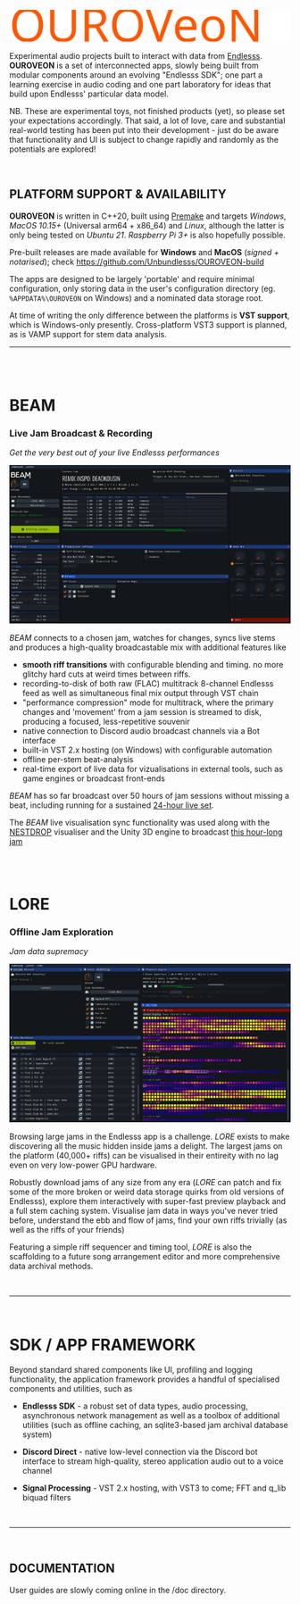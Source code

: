 ![](doc/ouroveon_vec.svg)

Experimental audio projects built to interact with data from [Endlesss](https://endlesss.fm). **OUROVEON** is a set of interconnected apps, slowly being built from modular components around an evolving "Endlesss SDK"; one part a learning exercise in audio coding and one part laboratory for ideas that build upon Endlesss' particular data model.

NB. These are experimental toys, not finished products (yet), so please set your expectations accordingly. That said, a lot of love, care and substantial real-world testing has been put into their development - just do be aware that functionality and UI is subject to change rapidly and randomly as the potentials are explored!

<br>

## PLATFORM SUPPORT & AVAILABILITY

**OUROVEON** is written in C++20, built using [Premake](premake.github.io) and targets *Windows*, *MacOS 10.15+* (Universal arm64 + x86_64) and *Linux*, although the latter is only being tested on *Ubuntu 21*. *Raspberry Pi 3+* is also hopefully possible.

Pre-built releases are made available for **Windows** and **MacOS** (*signed + notarised*); check https://github.com/Unbundlesss/OUROVEON-build

The apps are designed to be largely 'portable' and require minimal configuration, only storing data in the user's configuration directory (eg. `%APPDATA%\OUROVEON` on Windows) and a nominated data storage root.

At time of writing the only difference between the platforms is **VST support**, which is Windows-only presently. Cross-platform VST3 support is planned, as is VAMP support for stem data analysis.

<hr>
<br>
<br>

# BEAM

### __Live Jam Broadcast & Recording__

*Get the very best out of your live Endlesss performances*

![](doc/ui_beam_1.png)

_BEAM_ connects to a chosen jam, watches for changes, syncs live stems and produces a high-quality broadcastable mix with additional features like

* **smooth riff transitions** with configurable blending and timing. no more glitchy hard cuts at weird times between riffs.
* recording-to-disk of both raw (FLAC) multitrack 8-channel Endlesss feed as well as simultaneous final mix output through VST chain
* "performance compression" mode for multitrack, where the primary changes and 'movement' from a jam session is streamed to disk, producing a focused, less-repetitive souvenir
* native connection to Discord audio broadcast channels via a Bot interface
* built-in VST 2.x hosting (on Windows) with configurable automation
* offline per-stem beat-analysis
* real-time export of live data for vizualisations in external tools, such as game engines or broadcast front-ends

_BEAM_ has so far broadcast over 50 hours of jam sessions without missing a beat, including running for a sustained [24-hour live set](https://www.youtube.com/watch?v=DHh6k6ehYDg).

The _BEAM_ live visualisation sync functionality was used along with the [NESTDROP](https://nestimmersion.ca/nestdrop.php) visualiser and the Unity 3D engine to broadcast [this hour-long jam](https://www.youtube.com/watch?v=cQ2DRpkBmyE)

<br>
<br>

# LORE

### __Offline Jam Exploration__

*Jam data supremacy*

![](doc/ui_lore_1.png)

Browsing large jams in the Endlesss app is a challenge. _LORE_ exists to make discovering all the music hidden inside jams a delight. The largest jams on the platform (40,000+ riffs) can be visualised in their entireity with no lag even on very low-power GPU hardware.

Robustly download jams of any size from any era (_LORE_ can patch and fix some of the more broken or weird data storage quirks from old versions of Endlesss), explore them interactively with super-fast preview playback and a full stem caching system. Visualise jam data in ways you've never tried before, understand the ebb and flow of jams, find your own riffs trivially (as well as the riffs of your friends)

Featuring a simple riff sequencer and timing tool, _LORE_ is also the scaffolding to a future song arrangement editor and more comprehensive data archival methods.


<br>
<hr>
<br>

# SDK / APP FRAMEWORK

Beyond standard shared components like UI, profiling and logging functionality, the application framework provides a handful of specialised components and utilities, such as

* **Endlesss SDK** - a robust set of data types, audio processing, asynchronous network management as well as a toolbox of additional utilities (such as offline caching, an sqlite3-based jam archival database system)

* **Discord Direct** - native low-level connection via the Discord bot interface to stream high-quality, stereo application audio out to a voice channel

* **Signal Processing** - VST 2.x hosting, with VST3 to come; FFT and q_lib biquad filters



<br>
<hr>
<br>

## DOCUMENTATION

User guides are slowly coming online in the /doc directory.